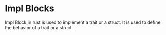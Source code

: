 # Impl Blocks

Impl Block in rust is used to implement a trait or a struct. It is used to define the behavior of a trait or a struct.